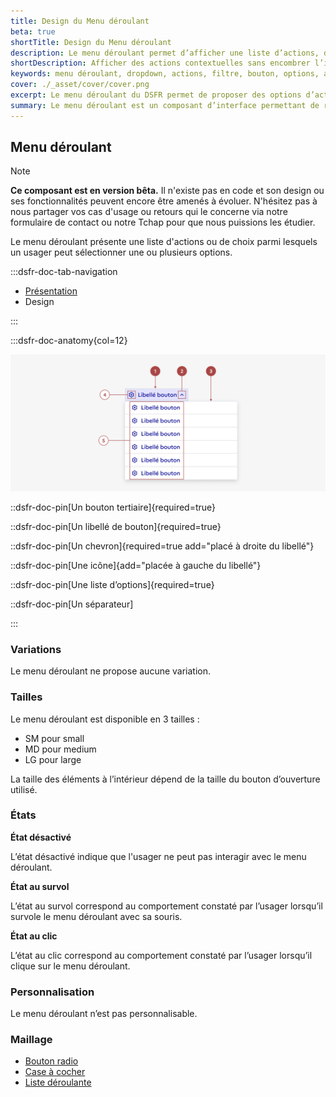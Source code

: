 ```yaml
---
title: Design du Menu déroulant
beta: true
shortTitle: Design du Menu déroulant
description: Le menu déroulant permet d’afficher une liste d’actions, de liens ou de contrôles dans une interface sans encombrer l’écran. Il s’utilise hors formulaire.
shortDescription: Afficher des actions contextuelles sans encombrer l’interface
keywords: menu déroulant, dropdown, actions, filtre, bouton, options, accessibilité, interface, DSFR
cover: ./_asset/cover/cover.png
excerpt: Le menu déroulant du DSFR permet de proposer des options d’action, de filtrage ou de navigation dans un espace réduit, en dehors des formulaires.
summary: Le menu déroulant est un composant d’interface permettant de regrouper des actions, liens ou contrôles dans une zone compacte, accessible au clic. Il ne doit pas être utilisé pour la saisie de données en formulaire, où la liste déroulante est préférable. Ce composant est en version bêta et peut encore évoluer - ses cas d’usage sont nombreux, allant du filtre contextuel à l’action rapide, sans modification de libellé du bouton déclencheur. Il existe en trois tailles (SM, MD, LG) et respecte les bonnes pratiques d’accessibilité du Design Système de l’État.
---
```


## Menu déroulant

> [!NOTE]
> **Ce composant est en version bêta.** Il n'existe pas en code et son design ou ses fonctionnalités peuvent encore être amenés à évoluer. N'hésitez pas à nous partager vos cas d'usage ou retours qui le concerne via notre formulaire de contact ou notre Tchap pour que nous puissions les étudier.

Le menu déroulant présente une liste d'actions ou de choix parmi lesquels un usager peut sélectionner une ou plusieurs options.

:::dsfr-doc-tab-navigation

- [Présentation](../index.md)
- Design

:::

:::dsfr-doc-anatomy{col=12}

![Anatomie du menu déroulant](../_asset/anatomy/anatomy-1.png)

::dsfr-doc-pin[Un bouton tertiaire]{required=true}

::dsfr-doc-pin[Un libellé de bouton]{required=true}

::dsfr-doc-pin[Un chevron]{required=true add="placé à droite du libellé"}

::dsfr-doc-pin[Une icône]{add="placée à gauche du libellé"}

::dsfr-doc-pin[Une liste d’options]{required=true}

::dsfr-doc-pin[Un séparateur]

:::

### Variations

Le menu déroulant ne propose aucune variation.

### Tailles

Le menu déroulant est disponible en 3 tailles :

- SM pour small
- MD pour medium
- LG pour large

La taille des éléments à l’intérieur dépend de la taille du bouton d’ouverture utilisé.

### États

**État désactivé**

L’état désactivé indique que l'usager ne peut pas interagir avec le menu déroulant.

**État au survol**

L’état au survol correspond au comportement constaté par l’usager lorsqu’il survole le menu déroulant avec sa souris.

**État au clic**

L’état au clic correspond au comportement constaté par l’usager lorsqu’il clique sur le menu déroulant.

### Personnalisation

Le menu déroulant n’est pas personnalisable.

### Maillage

- [Bouton radio](../../../../radio/_part/doc/index.md)
- [Case à cocher](../../../../checkbox/_part/doc/index.md)
- [Liste déroulante](../../../../select/_part/doc/index.md)